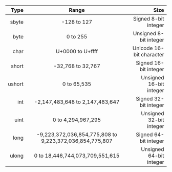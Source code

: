   Type |                          Range                          |                     Size
------:|:-------------------------------------------------------:|------------------------:
 sbyte |                       -128 to 127                       |     Signed 8-bit integer
  byte |                        0 to 255                         |   Unsigned 8-bit integer
  char |                    U+0000 to U+ffff                     | Unicode 16-bit character
 short |                    -32,768 to 32,767                    |    Signed 16-bit integer
ushort |                       0 to 65,535                       |  Unsigned 16-bit integer
   int |             -2,147,483,648 to 2,147,483,647             |    Signed 32-bit integer
  uint |                   0 to 4,294,967,295                    |  Unsigned 32-bit integer
  long | -9,223,372,036,854,775,808 to 9,223,372,036,854,775,807 |    Signed 64-bit integer
 ulong |             0 to 18,446,744,073,709,551,615             |  Unsigned 64-bit integer